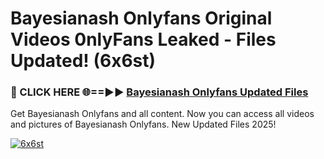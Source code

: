 # Bayesianash Onlyfans Original Videos 0nlyFans Leaked - Files Updated! (6x6st)

<h3>🔴 CLICK HERE 🌐==►► <a href="https://tinyurl.com/2m67pmp6" rel="nofollow">Bayesianash Onlyfans Updated Files</a></h3>

Get Bayesianash Onlyfans and all content. Now you can access all videos and pictures of Bayesianash Onlyfans. New Updated Files 2025!

[![6x6st](https://i.imgur.com/H4QAA4z.gif)](https://tinyurl.com/2m67pmp6)